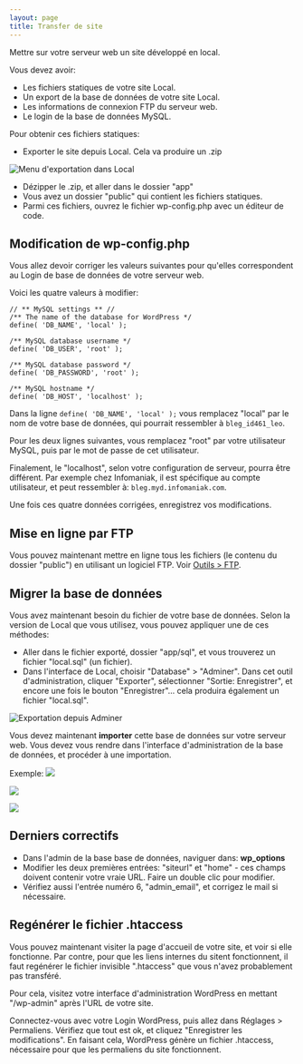 ```yaml
---
layout: page
title: Transfer de site
---
```


Mettre sur votre serveur web un site développé en local.

Vous devez avoir:
- Les fichiers statiques de votre site Local.
- Un export de la base de données de votre site Local.
- Les informations de connexion FTP du serveur web.
- Le login de la base de données MySQL.

Pour obtenir ces fichiers statiques:

- Exporter le site depuis Local. Cela va produire un .zip

![Menu d'exportation dans Local](/cours-wp/img/local-export.png)
 
- Dézipper le .zip, et aller dans le dossier "app"
- Vous avez un dossier "public" qui contient les fichiers statiques.
- Parmi ces fichiers, ouvrez le fichier wp-config.php avec un éditeur de code.

## Modification de wp-config.php

Vous allez devoir corriger les valeurs suivantes pour qu'elles correspondent au Login de base de données de votre serveur web.

Voici les quatre valeurs à modifier:

```
// ** MySQL settings ** //
/** The name of the database for WordPress */
define( 'DB_NAME', 'local' );

/** MySQL database username */
define( 'DB_USER', 'root' );

/** MySQL database password */
define( 'DB_PASSWORD', 'root' );

/** MySQL hostname */
define( 'DB_HOST', 'localhost' );
```

Dans la ligne `define( 'DB_NAME', 'local' );` vous remplacez "local" par le nom de votre base de données, qui pourrait ressembler à `bleg_id461_leo`.

Pour les deux lignes suivantes, vous remplacez "root" par votre utilisateur MySQL, puis par le mot de passe de cet utilisateur.

Finalement, le "localhost", selon votre configuration de serveur, pourra être différent. Par exemple chez Infomaniak, il est spécifique au compte utilisateur, et peut ressembler à: `bleg.myd.infomaniak.com`.

Une fois ces quatre données corrigées, enregistrez vos modifications.

## Mise en ligne par FTP

Vous pouvez maintenant mettre en ligne tous les fichiers (le contenu du dossier "public") en utilisant un logiciel FTP. Voir [Outils > FTP](https://cours-web.ch/outils/ftp/).

## Migrer la base de données

Vous avez maintenant besoin du fichier de votre base de données. Selon la version de Local que vous utilisez, vous pouvez appliquer une de ces méthodes:

- Aller dans le fichier exporté, dossier "app/sql", et vous trouverez un fichier "local.sql" (un fichier).
- Dans l'interface de Local, choisir "Database" > "Adminer". Dans cet outil d'administration, cliquer "Exporter", sélectionner "Sortie: Enregistrer", et encore une fois le bouton "Enregistrer"... cela produira également un fichier "local.sql".

![Exportation depuis Adminer](/cours-wp/img/adminer-export.png)

Vous devez maintenant **importer** cette base de données sur votre serveur web. Vous devez vous rendre dans l'interface d'administration de la base de données, et procéder à une importation.

Exemple:
![](/cours-wp/img/phpmyadmin-1.png)

![](/cours-wp/img/phpmyadmin-2.png)

![](/cours-wp/img/phpmyadmin-3.png)

## Derniers correctifs

- Dans l'admin de la base base de données, naviguer dans: **wp_options**
- Modifier les deux premières entrées: "siteurl" et "home" - ces champs doivent contenir votre vraie URL. Faire un double clic pour modifier.
- Vérifiez aussi l'entrée numéro 6, "admin_email", et corrigez le mail si nécessaire.


## Regénérer le fichier .htaccess

Vous pouvez maintenant visiter la page d'accueil de votre site, et voir si elle fonctionne.
Par contre, pour que les liens internes du sitent fonctionnent, il faut regénérer le fichier invisible ".htaccess" que vous n'avez probablement pas transféré.

Pour cela, visitez votre interface d'administration WordPress en mettant "/wp-admin" après l'URL de votre site.

Connectez-vous avec votre Login WordPress, puis allez dans Réglages > Permaliens. Vérifiez que tout est ok, et cliquez "Enregistrer les modifications". En faisant cela, WordPress génère un fichier .htaccess, nécessaire pour que les permaliens du site fonctionnent.